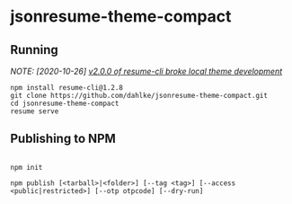 # jsonresume-theme-compact

## Running

_NOTE: [2020-10-26] [v2.0.0 of resume-cli broke local theme development](https://github.com/jsonresume/resume-cli/issues/386)_

```
npm install resume-cli@1.2.8
git clone https://github.com/dahlke/jsonresume-theme-compact.git
cd jsonresume-theme-compact
resume serve
```

## Publishing to NPM
```

npm init

npm publish [<tarball>|<folder>] [--tag <tag>] [--access <public|restricted>] [--otp otpcode] [--dry-run]
```
